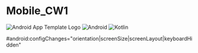 # Mobile_CW1
![Android App Template Logo](https://www.google.com/url?sa=i&url=https%3A%2F%2Fwww.apartmenttherapy.com%2Fdice-games-37187802&psig=AOvVaw0iqkCvMEYF1F1y_twSrhK6&ust=1679331661472000&source=images&cd=vfe&ved=0CBAQjRxqFwoTCNi63Yq86P0CFQAAAAAdAAAAABAJ)
![Android](https://img.shields.io/badge/Platform-Android-green.svg)
![Kotlin](https://img.shields.io/badge/Language-Kotlin-orange.svg) 

#android:configChanges="orientation|screenSize|screenLayout|keyboardHidden"
